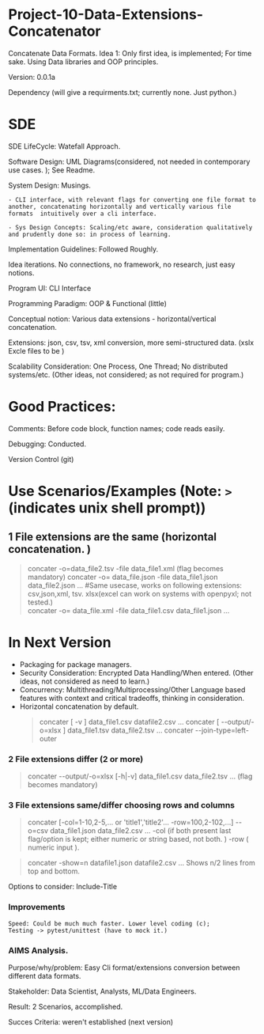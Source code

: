 # Project-10-Data-Extensions-Concatenator
Concatenate Data Formats. 
Idea 1:
Only first idea, is implemented; For time sake. 
Using Data libraries and OOP principles.

Version: 0.0.1a

Dependency (will give a requirments.txt; currently none. Just python.)

# SDE  
SDE LifeCycle: Watefall Approach.

Software Design: UML Diagrams(considered, not needed in contemporary use cases. ); See Readme.

System Design: Musings. 
    
    - CLI interface, with relevant flags for converting one file format to another, concatenating horizontally and vertically various file formats  intuitively over a cli interface.  
    
    - Sys Design Concepts: Scaling/etc aware, consideration qualitatively and prudently done so: in process of learning. 

Implementation Guidelines: Followed Roughly.

Idea iterations. No connections, no framework, no research, just easy notions.

Program UI: CLI Interface

Programming Paradigm: OOP & Functional (little)

Conceptual notion: Various data extensions - horizontal/vertical concatenation.

Extensions: json, csv, tsv, xml conversion, more semi-structured data. (xslx Excle files to be ) 

Scalability Consideration: One Process, One Thread; No distributed systems/etc. (Other ideas, not considered; as not required for program.)

# Good Practices:
Comments: Before code block, function names; code reads easily. 

Debugging: Conducted. 

Version Control (git)

# Use Scenarios/Examples (Note: `>` (indicates unix shell prompt))
## 1 File extensions are the same (horizontal concatenation. )
> concater -o=data_file2.tsv -file data_file1.xml 
(flag becomes mandatory)
> concater -o= data_file.json -file data_file1.json data_file2.json ... 
#Same usecase, works on following extensions: csv,json,xml, tsv. xlsx(excel can work on systems with openpyxl; not tested.)  
> concater -o= data_file.xml -file data_file1.csv data_file1.json ...

# In Next Version
- Packaging for package managers. 
- Security Consideration: Encrypted Data Handling/When entered. (Other ideas, not considered as need to learn.)
- Concurrency: Multithreading/Multiprocessing/Other Language based features with context and critical tradeoffs, thinking in consideration. 
- Horizontal concatenation by default.
    > concater [ -v ] data_file1.csv datafile2.csv ...
    > concater [ --output/-o=xlsx ] data_file1.tsv data_file2.tsv ...
    > concater --join-type=left-outer

### 2 File extensions differ (2 or more)
> concater  --output/-o=xlsx [-h|-v]  data_file1.csv data_file2.tsv ...
(flag becomes mandatory)

### 3 File extensions same/differ choosing rows and columns
> concater [-col=1-10,2-5,... or 'title1','title2'... -row=100,2-102,...] --o=csv data_file1.json data_file2.csv ...
 -col (if both present last flag/option is kept; either numeric or string based,  not both. )
 -row ( numeric input ).

> concater -show=n datafile1.json datafile2.csv ...
Shows n/2 lines from top and bottom.

Options to consider:
Include-Title
 
### Improvements
    Speed: Could be much much faster. Lower level coding (c); 
    Testing -> pytest/unittest (have to mock it.)

### AIMS Analysis. 
 Purpose/why/problem: Easy Cli format/extensions conversion between different data formats. 
 
 Stakeholder: Data Scientist, Analysts, ML/Data Engineers.
 
 Result: 2 Scenarios, accomplished. 
 
 Succes Criteria: weren't established (next version)

